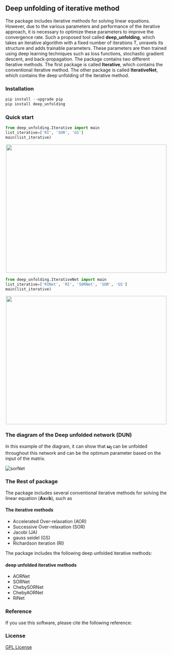 ## Deep unfolding of iterative method

The package includes iterative methods for solving linear equations. However, due to the various parameters and performance of the iterative approach, it is necessary to optimize these parameters to improve the convergence rate. Such a proposed tool called **deep_unfolding**, which takes an iterative algorithm with a fixed number of iterations T, unravels its structure and adds trainable parameters. These parameters are then trained using deep learning techniques such as loss functions, stochastic gradient descent, and back-propagation.
The package contains two different Iterative methods. The first package is called **Iterative**, which contains the conventional iterative method. The other package is called **IterativeNet**, which contains the deep unfolding of the iterative method.

### Installation 
```python
pip install --upgrade pip
pip install deep_unfolding
```
### Quick start

```python
from deep_unfolding.Iterative import main
list_iterative=['RI', 'SOR', 'GS']
main(list_iterative)
```
<p align="center">
   <img src="https://github.com/Salahberra2022/deep_unfolding/assets/119638218/c5e53af3-445a-4607-8cec-b9ba33400f26" width="500" height="400">
 <p>
 
```python
from deep_unfolding.IterativeNet import main
list_iterative=['RINet', 'RI', 'SORNet', 'SOR', 'GS']
main(list_iterative)
```

<p align="center">
 <img src="https://github.com/Salahberra2022/deep_unfolding/assets/119638218/c53ceec4-458f-44e8-b6cb-72e559b69ffc" width="500" height="400">
 <p>

### The diagram of the Deep unfolded network (DUN)

In this example of the diagram, it can show that **$\omega_{l}$** can be unfolded throughout this network and can be the optimum parameter based on the input of the matrix.

![sorNet](https://github.com/Salahberra2022/deep_unfolding/assets/119638218/d6d6af2b-89a6-4414-82af-2861e68c69a2)


  
### The Rest of package

The package includes several conventional iterative methods for solving the linear equation (**Ax=b**), such as 
<h4> The iterative methods</h4>
<ul>
  <li>Accelerated Over-relaxation (AOR)</li>
  <li>Successive Over-relaxation (SOR)</li>
  <li>Jacobi (JA)</li>
  <li>gauss seidel (GS)</li>
  <li>Richardson iteration (RI)</li>
</ul>


The package includes the following deep unfolded iterative methods:
<h4> deep unfolded iterative methods </h4>
<ul>
  <li>AORNet</li>
  <li>SORNet</li>
  <li>ChebySORNet</li>
  <li>ChebyAORNet</li>
  <li>RINet</li>
</ul>

### Reference
If you use this software, please cite the following reference:



### License

[GPL License](LICENSE)





